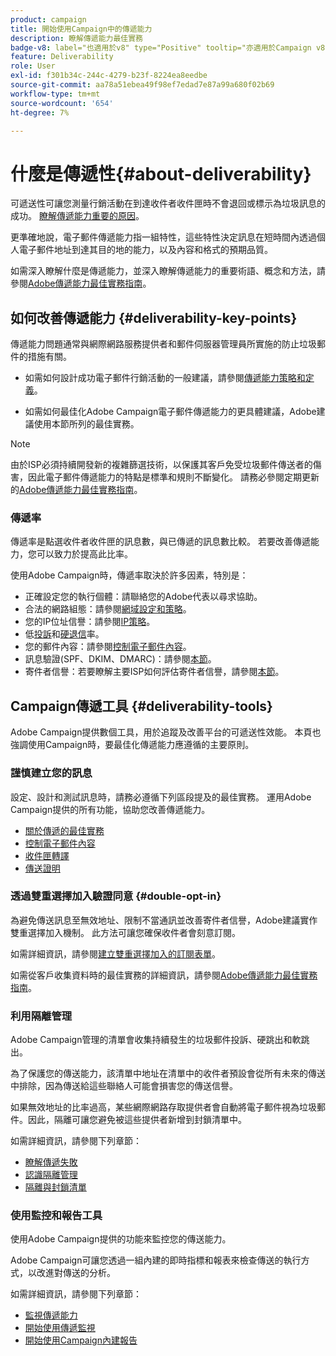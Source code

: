 ```yaml
---
product: campaign
title: 開始使用Campaign中的傳遞能力
description: 瞭解傳遞能力最佳實務
badge-v8: label="也適用於v8" type="Positive" tooltip="亦適用於Campaign v8"
feature: Deliverability
role: User
exl-id: f301b34c-244c-4279-b23f-8224ea8eedbe
source-git-commit: aa78a51ebea49f98ef7edad7e87a99a680f02b69
workflow-type: tm+mt
source-wordcount: '654'
ht-degree: 7%

---
```


# 什麼是傳遞性{#about-deliverability}

可遞送性可讓您測量行銷活動在到達收件者收件匣時不會退回或標示為垃圾訊息的成功。 [瞭解傳遞能力重要的原因](https://experienceleague.adobe.com/docs/deliverability-learn/deliverability-best-practice-guide/deliverability-strategy-and-definition.html?lang=zh-Hant#why-deliverability-matters)。

更準確地說，電子郵件傳遞能力指一組特性，這些特性決定訊息在短時間內透過個人電子郵件地址到達其目的地的能力，以及內容和格式的預期品質。

如需深入瞭解什麼是傳遞能力，並深入瞭解傳遞能力的重要術語、概念和方法，請參閱[Adobe傳遞能力最佳實務指南](https://experienceleague.adobe.com/docs/deliverability-learn/deliverability-best-practice-guide/introduction.html?lang=zh-Hant)。

## 如何改善傳遞能力 {#deliverability-key-points}

傳遞能力問題通常與網際網路服務提供者和郵件伺服器管理員所實施的防止垃圾郵件的措施有關。

* 如需如何設計成功電子郵件行銷活動的一般建議，請參閱[傳遞能力策略和定義](https://experienceleague.adobe.com/docs/deliverability-learn/deliverability-best-practice-guide/deliverability-strategy-and-definition.html?lang=zh-Hant)。

* 如需如何最佳化Adobe Campaign電子郵件傳遞能力的更具體建議，Adobe建議使用本節所列的最佳實務。

>[!NOTE]
>
>由於ISP必須持續開發新的複雜篩選技術，以保護其客戶免受垃圾郵件傳送者的傷害，因此電子郵件傳遞能力的特點是標準和規則不斷變化。 請務必參閱定期更新的[Adobe傳遞能力最佳實務指南](https://experienceleague.adobe.com/docs/deliverability-learn/deliverability-best-practice-guide/introduction.html?lang=zh-Hant)。

### 傳遞率

傳遞率是點選收件者收件匣的訊息數，與已傳遞的訊息數比較。 若要改善傳遞能力，您可以致力於提高此比率。

使用Adobe Campaign時，傳遞率取決於許多因素，特別是：

* 正確設定您的執行個體：請聯絡您的Adobe代表以尋求協助。
* 合法的網路組態：請參閱[網域設定和策略](https://experienceleague.adobe.com/docs/deliverability-learn/deliverability-best-practice-guide/transition-process/infrastructure.html?lang=zh-Hant#domain-setup-and-strategy)。
* 您的IP位址信譽：請參閱[IP策略](https://experienceleague.adobe.com/docs/deliverability-learn/deliverability-best-practice-guide/transition-process/infrastructure.html?lang=zh-Hant#ip-strategy)。
* 低[投訴](https://experienceleague.adobe.com/docs/deliverability-learn/deliverability-best-practice-guide/metrics-for-deliverability/complaints.html?lang=zh-Hant)和[硬退信](https://experienceleague.adobe.com/docs/deliverability-learn/deliverability-best-practice-guide/metrics-for-deliverability/bounces.html?lang=zh-Hant#hard-bounces)率。
* 您的郵件內容：請參閱[控制電子郵件內容](control-message-content.md)。
* 訊息驗證(SPF、DKIM、DMARC)：請參閱[本節](https://experienceleague.adobe.com/docs/deliverability-learn/deliverability-best-practice-guide/transition-process/infrastructure.html?lang=zh-Hant#authentication)。
* 寄件者信譽：若要瞭解主要ISP如何評估寄件者信譽，請參閱[本節](https://experienceleague.adobe.com/docs/deliverability-learn/deliverability-best-practice-guide/internet-service-provider-specifics/overview.html?lang=zh-Hant)。

## Campaign傳遞工具 {#deliverability-tools}

<!--Adobe Campaign provides a number of tools designed to ensure optimal deliverability.-->
Adobe Campaign提供數個工具，用於追蹤及改善平台的可遞送性效能。 本頁也強調使用Campaign時，要最佳化傳遞能力應遵循的主要原則。

### 謹慎建立您的訊息

設定、設計和測試訊息時，請務必遵循下列區段提及的最佳實務。 運用Adobe Campaign提供的所有功能，協助您改善傳遞能力。

* [關於傳遞的最佳實務](delivery-best-practices.md)
* [控制電子郵件內容](control-message-content.md)
* [收件匣轉譯](inbox-rendering.md)
* [傳送證明](steps-validating-the-delivery.md#sending-a-proof)

### 透過雙重選擇加入驗證同意 {#double-opt-in}

為避免傳送訊息至無效地址、限制不當通訊並改善寄件者信譽，Adobe建議實作雙重選擇加入機制。 此方法可讓您確保收件者會刻意訂閱。

如需詳細資訊，請參閱[建立雙重選擇加入的訂閱表單](../../web/using/use-cases-web-forms.md#create-a-subscription--form-with-double-opt-in)。

如需從客戶收集資料時的最佳實務的詳細資訊，請參閱[Adobe傳遞能力最佳實務指南](https://experienceleague.adobe.com/docs/deliverability-learn/deliverability-best-practice-guide/first-impressions/address-collection-and-list-growth.html?lang=zh-Hant#data-quality-and-hygiene)。

### 利用隔離管理

Adobe Campaign管理的清單會收集持續發生的垃圾郵件投訴、硬跳出和軟跳出。

為了保護您的傳送能力，該清單中地址在清單中的收件者預設會從所有未來的傳送中排除，因為傳送給這些聯絡人可能會損害您的傳送信譽。

如果無效地址的比率過高，某些網際網路存取提供者會自動將電子郵件視為垃圾郵件。因此，隔離可讓您避免被這些提供者新增到封鎖清單中。

如需詳細資訊，請參閱下列章節：

* [瞭解傳遞失敗](understanding-delivery-failures.md)
* [認識隔離管理](understanding-quarantine-management.md)
* [隔離與封鎖清單](understanding-quarantine-management.md#quarantine-vs-denylist)

### 使用監控和報告工具

使用Adobe Campaign提供的功能來監控您的傳送能力。

Adobe Campaign可讓您透過一組內建的即時指標和報表來檢查傳送的執行方式，以改進對傳送的分析。

如需詳細資訊，請參閱下列章節：

* [監視傳遞能力](monitoring-deliverability.md)
* [開始使用傳遞監視](about-delivery-monitoring.md)
* [開始使用Campaign內建報告](../../reporting/using/about-campaign-built-in-reports.md)
